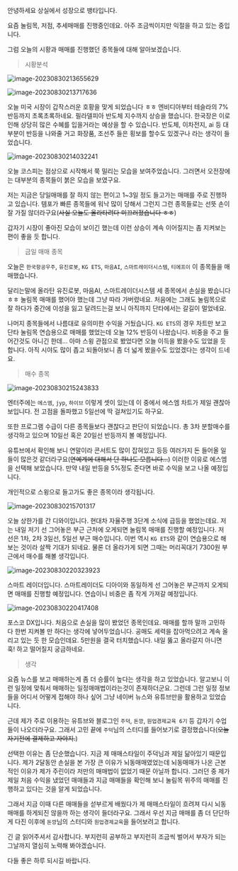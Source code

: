 안녕하세요 상실에서 성장으로 뱅타입니다.



요즘 눌림목, 저점, 추세매매를 진행중인데요. 아주 조금씩이지만 익절을 하고 있는 중입니다.

그럼 오늘의 시황과 매매를 진행했던 종목들에 대해 알아보겠습니다.



> 시황분석

![image-20230830213655629](https://raw.githubusercontent.com/KrGil/blog-contents-b/b45d0b42c876ccbca922155a2648cb25b6cdef86/investor-life/2023/08/20230830.assets/image-20230830213655629.png)

![image-20230830213717636](https://raw.githubusercontent.com/KrGil/blog-contents-b/b45d0b42c876ccbca922155a2648cb25b6cdef86/investor-life/2023/08/20230830.assets/image-20230830213717636.png)

오늘 미국 시장이 갑작스러운 호황을 맞게 되었습니다 ㅎㅎ 엔비디아부터 테슬라의 7% 반등까지 초록초록하네요. 필라델피아 반도체 지수까지 상승을 했습니다. 한국장은 이로 인해 상당히 많은 수혜를 입을거라는 예상을 할 수 있습니다. 반도체, 이차전지, ai 등 대부분이 반등을 나와줄 거고 화장품, 조선주 들은 횡보를 할수도 있겠구나 라는 생각이 들었습니다.

![image-20230830214032241](https://raw.githubusercontent.com/KrGil/blog-contents-b/b45d0b42c876ccbca922155a2648cb25b6cdef86/investor-life/2023/08/20230830.assets/image-20230830214032241.png)

오늘 코스피는 점상으로 시작해서 쭉 밀리는 모습을 보여주었습니다. 그러면서 오전장에는 대부분의 종목들이 붉은 모습을 보였구요. 

저는 지금은 당일매매를 잘 하지 않는 편이고 1~3일 정도 들고가는 매매를 주로 진행하고 있습니다. 템포가 빠른 종목들에 워낙 많이 당해서 그런지 그런 종목들로는 선뜻 손이 잘 가질 않더라구요(~~사실 오늘도 올라타려다 미끄러졌습니다 ㅎㅎ~~)

갑자기 시장이 좋아진 모습이 보이긴 했는데 이런 상승이 계속 이어질지는 좀 지켜보는편이 좋을 듯 합니다. 

> 금일 매매 종목

오늘은 `한국항공우주`, `유진로봇`, `KG ETS`, `마음AI`, `스마트레이더시스템`, `티에프이` 이 종목들을 매매했습니다. 

달리는말에 올라탄 유진로봇, 마음AI, 스마트레이더시스템 세 종목에서 손실을 봤습니다 ㅎㅎ 눌림목 매매를 했어야 했는데 그냥 따라 가버렸네요. 처음에는 그래도 눌림목으로 잘 하다가 중간에 이성을 잃고 달려드는걸 보니 아직까지 단타에서는 갈길이 멀었네요.

나머지 종목들에서 나름대로 유의미한 수익을 거뒀습니다. `KG ETS`의 경우 차트만 보고 단타 눌림목 연습용으로 매매를 했었는데 오늘 12% 반등이 나왔습니다. 비중을 주고 들어간것도 아니긴 한데... 아마 스윙 관점으로 봤었다면 오늘 이득을 봤을수도 있었을 듯 합니다. 아직 시야도 많이 좁고 되돌아보니 좀 더 넓게 봤을수도 있었겠다는 생각이 드네요.



> 매수 종목

![image-20230830215243833](https://raw.githubusercontent.com/KrGil/blog-contents-b/b45d0b42c876ccbca922155a2648cb25b6cdef86/investor-life/2023/08/20230830.assets/image-20230830215243833.png)

엔터주에는 `에스엠`, `jyp`, `하이브` 이렇게 셋이 있는데 이 중에서 에스엠 차트가 제일 괜찮아 보입니다. 전 고점을 돌파했고 5일선에 딱 걸쳐있기도 하구요.

또한 프로그램 수급이 다른 종목들보다 괜찮다고 판단이 되었습니다. 총 3차 분할매수를 생각하고 있으며 10일선 혹은 20일선 반등까지 볼 예정입니다. 

유튜브에서 확인해 보니 연말이라 콘서트도 많이 잡혀있고 등등 여러가지 돈 들어올 일들이 많은것 같더라구요(~~연예계에 대해서 단 하나도 모릅니다...~~) 이러한 이유로 에스엠을 선택해 보았습니다. 만약 내일 반등을 5%정도 준다면 바로 수익을 보고 나올 예정입니다.

개인적으로 스윙으로 들고가도 좋은 종목이라 생각됩니다.



![image-20230830215701317](https://raw.githubusercontent.com/KrGil/blog-contents-b/b45d0b42c876ccbca922155a2648cb25b6cdef86/investor-life/2023/08/20230830.assets/image-20230830215701317.png)

오늘 상한가를 간 디와이입니다. 현대차 자율주행 3단계 소식에 급등을 했었는데요. 저는 내일 저기 선 그어놓은 부근 근처에 오게되면 눌림목 매매를 진행할 예정입니다. 저 선은 1차, 2차 3일선, 5일선 부근 매수입니다. 이번 역시 `KG ETS`와 같이 연습용으로 해보는 것이라 살짝 기대가 되네요. 물론 더 올라가게 되면 그때는 머리꼭대기 7300원 부근에서 매수를 해볼 생각입니다.



![image-20230830220323923](https://raw.githubusercontent.com/KrGil/blog-contents-b/b45d0b42c876ccbca922155a2648cb25b6cdef86/investor-life/2023/08/20230830.assets/image-20230830220323923.png)

스마트 레이더입니다. 스마트레이더도 디아이와 동일하게 선 그어놓은 부근까지 오게되면 매매를 진행할 예정입니다. 연습이니 비중은 좀 작게 가져갈 예정입니다.



![image-20230830220417408](https://raw.githubusercontent.com/KrGil/blog-contents-b/b45d0b42c876ccbca922155a2648cb25b6cdef86/investor-life/2023/08/20230830.assets/image-20230830220417408.png)

포스코 DX입니다. 처음으로 손실을 많이 봤었던 종목인데요. 매매를 할까 말까 고민하다 한번 지켜볼 만 하다는 생각에 넣어두었습니다. 공매도 세력을 잡아먹으려고 계속 올리고 있는 듯 한 모습인데요. 5만원을 결국 터치했습니다. 내일 뚫고 올라갈지 아니면 훅! 하고 떨어질지 궁금하네요.



> 생각

요즘 뉴스를 보고 매매하는게 좀 더 승률이 높다는 생각을 하고 있었습니다. 알고보니 이런 일정에 맞춰서 매매하는 일정매매법이라는것이 존재하더군요. 그런데 그런 일정 정보들을 어디서 어떻게 접해야 하나 싶어 그냥 네이버 뉴스와 유튜브만을 활용하고 있었습니다.

근데 제가 주로 이용하는 유튜브와 블로그인  `주덕`, `돈깡`, `원업경제교육 6기` 등 갑자기 수업들이 나오더라구요. 그래서 고민 끝에 `주덕`님의 스터디를 들어보기로 결정했습니다(~~오늘 자기전에 결제하고 자야지.~~)

선택한 이유는 좀 단순했습니다. 지금 제 매매스타일이 주덕님과 제일 닮아있기 때문입니다. 제가 2달동안 손실을 본 가장 큰 이유가 뇌동매매였었는데 뇌동매매가 나온 근본적인 이유가 제가 주린이라 저만의 매매법이 없었기 때문 아닐까 합니다. 그러던 중 제가 제일 처음 수익을 냈었던 매매들과 지금 매매들을 확인해 보니 눌림목 위주의 매매를 진행하고 있다는 것을 알게 되었습니다.

그래서 지금 이때 다른 매매들을 섣부르게 배웠다가 제 매매스타일이 흐려져 다시 뇌동매매를 하게되진 않을까 하는 생각이 들더라구요. 그래서 우선 지금 매매를 좀 더 단단하게 다진 이후에 `돈깡`님의 스터디와 `원업경제교육`을 들어보려고 합니다. 



긴 글 읽어주셔서 감사합니다. 부지런히 공부하고 부지런히 조금씩 벌어서 부자가 되는 그날까지 열심히 노력해 봐야겠습니다.

다들 좋은 하루 되시길 바랍니다.



